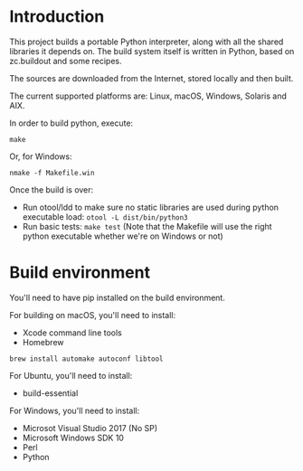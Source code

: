 
Introduction
============

This project builds a portable Python interpreter, along with all the shared libraries it depends on.
The build system itself is written in Python, based on zc.buildout and some recipes.

The sources are downloaded from the Internet, stored locally and then built.

The current supported platforms are: Linux, macOS, Windows, Solaris and AIX.

In order to build python, execute:

    make

Or, for Windows:

    nmake -f Makefile.win


Once the build is over:
- Run otool/ldd to make sure no static libraries are used during python executable load: ```otool -L dist/bin/python3```
- Run basic tests: ```make test``` (Note that the Makefile will use the right python executable whether we're on Windows or not)

Build environment
=================

You'll need to have pip installed on the build environment.

For building on macOS, you'll need to install:
* Xcode command line tools
* Homebrew

```
brew install automake autoconf libtool
```

For Ubuntu, you'll need to install:
* build-essential

For Windows, you'll need to install:
* Microsot Visual Studio 2017 (No SP)
* Microsoft Windows SDK 10
* Perl
* Python
